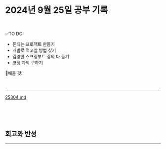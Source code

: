 # 2024년 9월 25일 공부 기록 

<br>

✅TO DO: 

- 돈되는 프로젝트 만들기
- 개발로 먹고살 방법 찾기
- 김영한 스프링부트 강의 다 듣기
- 코딩 과외 구하기


💭배울 것:


<br>

---


[25304.md](..%2F..%2F..%2FAlgorithm%2FSolvedProblem%2F%EB%9E%9C%EB%8D%A4%EB%A7%88%EB%9D%BC%ED%86%A4%2F%EC%BD%94%EC%8A%A4017%2F25304%2F25304.md)


<br><br><br>





## 회고와 반성

---

